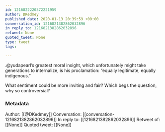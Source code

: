 ```yaml
---
id: 1216822220372221959
author: DKedmey
published_date: 2020-01-13 20:39:59 +00:00
conversation_id: 1216821382862032896
in_reply_to: 1216821382862032896
retweet: None
quoted_tweet: None
type: tweet
tags:

---
```


.@yudapearl’s greatest moral insight, which unfortunately might take generations to internalize, is his proclamation: “equally legitimate, equally indigenous.”

What sentiment could be more inviting and fair? Which begs the question, why so controversial?

### Metadata

Author: [[@DKedmey]]
Conversation: [[conversation-1216821382862032896]]
In reply to: [[1216821382862032896]]
Retweet of: [[None]]
Quoted tweet: [[None]]
